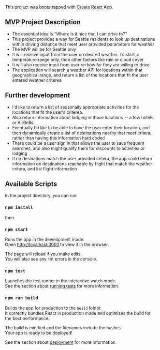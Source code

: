 This project was bootstrapped with [Create React App](https://github.com/facebook/create-react-app).

## MVP Project Description

- The essential idea is "Where is it nice that I can drive to?"
- This project provides a way for Seattle residents to look up destinations within driving distance that meet user provided parameters for weather
- The MVP will be for Seattle only
- It will receive input from the user on desired weather. To start, a temperature range only, then other factors like rain or cloud cover
- It will also receive input from user on how far they are willing to drive.
- The application will search a weather API for locations within that geographical range, and return a list of the locations that fit the user entered weather criterea

## Further development

- I'd like to return a list of seasonally appropriate activities for the locations that fit the user's criterea.
- Also return information about lodging in those locations -- a few hotels or AirBnBs
- Eventually I'd like to be able to have the user enter their location, and then dynamically create a list of destinations nearby that meet critera, rather than having this information hard coded
- There could be a user sign in that allows the user to save frequent searches, and also might qualify them for discounts to activities or lodging
- If no desinations match the user provided critera, the app could return information on destinations reachable by flight that match the weather critera, and list flight information

## Available Scripts

In the project directory, you can run:

### `npm install`

then

### `npm start`

Runs the app in the development mode.<br>
Open [http://localhost:3000](http://localhost:3000) to view it in the browser.

The page will reload if you make edits.<br>
You will also see any lint errors in the console.

### `npm test`

Launches the test runner in the interactive watch mode.<br>
See the section about [running tests](https://facebook.github.io/create-react-app/docs/running-tests) for more information.

### `npm run build`

Builds the app for production to the `build` folder.<br>
It correctly bundles React in production mode and optimizes the build for the best performance.

The build is minified and the filenames include the hashes.<br>
Your app is ready to be deployed!

See the section about [deployment](https://facebook.github.io/create-react-app/docs/deployment) for more information.
